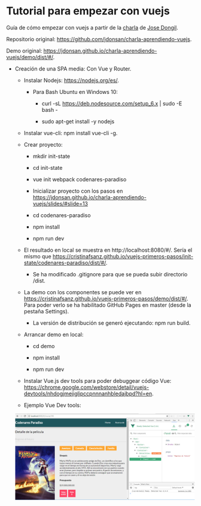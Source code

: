 # Tutorial para empezar con vuejs

Guía de cómo empezar con vuejs a partir de la [charla](https://jdonsan.github.io/charla-aprendiendo-vuejs/slides/#slide=1) de [Jose Dongil](https://twitter.com/jdonsan). 

Repositorio original: https://github.com/jdonsan/charla-aprendiendo-vuejs.

Demo original: https://jdonsan.github.io/charla-aprendiendo-vuejs/demo/dist/#/.

- Creación de una SPA media: Con Vue y Router.

    - Instalar Nodejs: https://nodejs.org/es/.

        - Para Bash Ubuntu en Windows 10:

            - curl -sL https://deb.nodesource.com/setup_6.x | sudo -E bash -

            - sudo apt-get install -y nodejs

    - Instalar vue-cli: npm install vue-cli -g.

    - Crear proyecto: 

        - mkdir init-state

        - cd init-state
    
        - vue init webpack codenares-paradiso

        - Inicializar proyecto con los pasos en https://jdonsan.github.io/charla-aprendiendo-vuejs/slides/#slide=13

        - cd codenares-paradiso

        - npm install

        - npm run dev

    - El resultado en local se muestra en http://localhost:8080/#/. Sería el mismo que https://cristinafsanz.github.io/vuejs-primeros-pasos/init-state/codenares-paradiso/dist/#/.

        - Se ha modificado .gitignore para que se pueda subir directorio /dist.

    - La demo con los componentes se puede ver en https://cristinafsanz.github.io/vuejs-primeros-pasos/demo/dist/#/. Para poder verlo se ha habilitado GitHub Pages en master (desde la pestaña Settings).

        - La versión de distribución se generó ejecutando: npm run build.

    - Arrancar demo en local:

        - cd demo

        - npm install

        - npm run dev

    - Instalar Vue.js dev tools para poder debuggear código Vue: https://chrome.google.com/webstore/detail/vuejs-devtools/nhdogjmejiglipccpnnnanhbledajbpd?hl=en.

    - Ejemplo Vue Dev tools:

    ![Vue Dev Tools en consola JavaScript mostrando los componentes](images/vue-dev-tools.jpg?raw=true)


